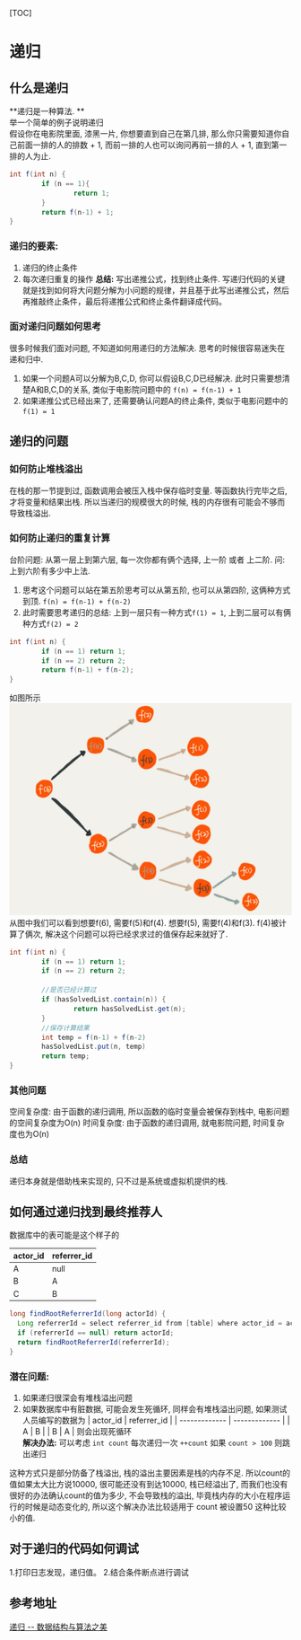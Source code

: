 [TOC]

# 递归

## 什么是递归
**递归是一种算法. **  
举一个简单的例子说明递归  
假设你在电影院里面, 漆黑一片, 你想要直到自己在第几排, 那么你只需要知道你自己前面一排的人的排数 + 1, 而前一排的人也可以询问再前一排的人 + 1, 直到第一排的人为止.   

```java
int f(int n) {
		if (n == 1){
				return 1;
		}
		return f(n-1) + 1;
}
```

### 递归的要素:

1. 递归的终止条件
2. 每次递归重复的操作
**总结:** 写出递推公式，找到终止条件. 
写递归代码的关键就是找到如何将大问题分解为小问题的规律，并且基于此写出递推公式，然后再推敲终止条件，最后将递推公式和终止条件翻译成代码。

### 面对递归问题如何思考
很多时候我们面对问题, 不知道如何用递归的方法解决. 思考的时候很容易迷失在递和归中.

1. 如果一个问题A可以分解为B,C,D, 你可以假设B,C,D已经解决. 此时只需要想清楚A和B,C,D的关系, 类似于电影院问题中的 `f(n) = f(n-1) + 1`
2. 如果递推公式已经出来了, 还需要确认问题A的终止条件, 类似于电影问题中的 `f(1) = 1`

## 递归的问题
### 如何防止堆栈溢出
在栈的那一节提到过, 函数调用会被压入栈中保存临时变量. 等函数执行完毕之后, 才将变量和结果出栈. 所以当递归的规模很大的时候, 栈的内存很有可能会不够而导致栈溢出. 

### 如何防止递归的重复计算
台阶问题: 从第一层上到第六层, 每一次你都有俩个选择, 上一阶 或者 上二阶. 问:上到六阶有多少中上法.

1. 思考这个问题可以站在第五阶思考可以从第五阶, 也可以从第四阶, 这俩种方式到顶. `f(n) = f(n-1) + f(n-2)`
2. 此时需要思考递归的总结: 上到一层只有一种方式`f(1) = 1`, 上到二层可以有俩种方式`f(2) = 2`
```java
int f(int n) {
		if (n == 1) return 1;
		if (n == 2) return 2;
		return f(n-1) + f(n-2);
}
```
如图所示
![image](../images/recursion.png)
从图中我们可以看到想要f(6), 需要f(5)和f(4). 想要f(5), 需要f(4)和f(3).  f(4)被计算了俩次, 解决这个问题可以将已经求求过的值保存起来就好了.

```java
int f(int n) {
		if (n == 1) return 1;
		if (n == 2) return 2;
		
		//是否已经计算过
		if (hasSolvedList.contain(n)) {
				return hasSolvedList.get(n);
		}
		//保存计算结果
		int temp = f(n-1) + f(n-2)
		hasSolvedList.put(n, temp)
		return temp;
}
```

### 其他问题
空间复杂度: 由于函数的递归调用, 所以函数的临时变量会被保存到栈中, 电影问题的空间复杂度为O(n)
时间复杂度: 由于函数的递归调用, 就电影院问题, 时间复杂度也为O(n) 

### 总结
递归本身就是借助栈来实现的, 只不过是系统或虚拟机提供的栈.   

## 如何通过递归找到最终推荐人
数据库中的表可能是这个样子的  

| actor_id  | referrer_id |
| ------------- | ------------- |
| A  | null  |
| B  | A  |
| C  | B  |
```java
long findRootReferrerId(long actorId) {
  Long referrerId = select referrer_id from [table] where actor_id = actorId;
  if (referrerId == null) return actorId;
  return findRootReferrerId(referrerId);
}
```
### 潜在问题:

1. 如果递归很深会有堆栈溢出问题  
2. 如果数据库中有脏数据, 可能会发生死循环, 同样会有堆栈溢出问题, 如果测试人员编写的数据为 
| actor_id  | referrer_id |
| ------------- | ------------- |
| A  | B  |
| B  | A  |
则会出现死循环  
**解决办法:** 可以考虑 `int count` 每次递归一次 `++count` 如果 `count > 100` 则跳出递归

这种方式只是部分防备了栈溢出, 栈的溢出主要因素是栈的内存不足. 所以count的值如果太大比方说10000, 很可能还没有到达10000, 栈已经溢出了, 而我们也没有很好的办法确认count的值为多少, 不会导致栈的溢出, 毕竟栈内存的大小在程序运行的时候是动态变化的, 所以这个解决办法比较适用于 count 被设置50 这种比较小的值. 

## 对于递归的代码如何调试
1.打印日志发现，递归值。
2.结合条件断点进行调试

## 参考地址
[递归 -- 数据结构与算法之美](https://time.geekbang.org/column/article/41440)
















